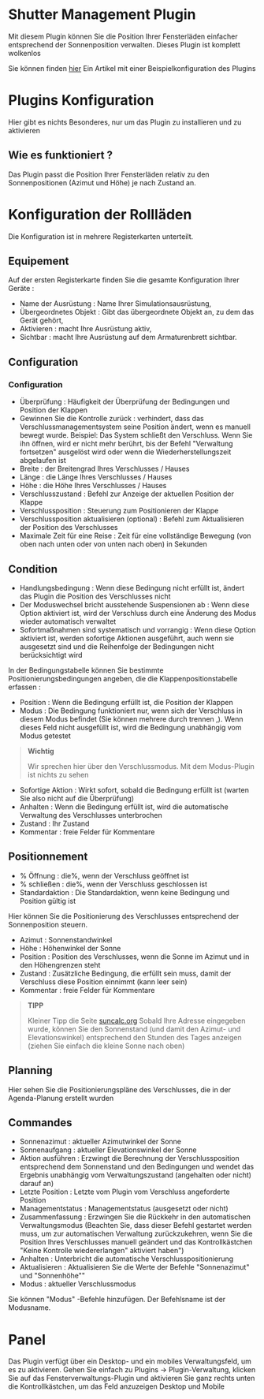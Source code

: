 # Shutter Management Plugin

Mit diesem Plugin können Sie die Position Ihrer Fensterläden einfacher entsprechend der Sonnenposition verwalten. Dieses Plugin ist komplett wolkenlos

Sie können finden [hier](https://www.jeedom.com/blog/?p=4310) Ein Artikel mit einer Beispielkonfiguration des Plugins

# Plugins Konfiguration

Hier gibt es nichts Besonderes, nur um das Plugin zu installieren und zu aktivieren

## Wie es funktioniert ?

Das Plugin passt die Position Ihrer Fensterläden relativ zu den Sonnenpositionen (Azimut und Höhe) je nach Zustand an.

# Konfiguration der Rollläden

Die Konfiguration ist in mehrere Registerkarten unterteilt.

## Equipement

Auf der ersten Registerkarte finden Sie die gesamte Konfiguration Ihrer Geräte :

- Name der Ausrüstung : Name Ihrer Simulationsausrüstung,
- Übergeordnetes Objekt : Gibt das übergeordnete Objekt an, zu dem das Gerät gehört,
- Aktivieren : macht Ihre Ausrüstung aktiv,
- Sichtbar : macht Ihre Ausrüstung auf dem Armaturenbrett sichtbar.


## Configuration

### Configuration

- Überprüfung : Häufigkeit der Überprüfung der Bedingungen und Position der Klappen
- Gewinnen Sie die Kontrolle zurück : verhindert, dass das Verschlussmanagementsystem seine Position ändert, wenn es manuell bewegt wurde. Beispiel: Das System schließt den Verschluss. Wenn Sie ihn öffnen, wird er nicht mehr berührt, bis der Befehl "Verwaltung fortsetzen" ausgelöst wird oder wenn die Wiederherstellungszeit abgelaufen ist
- Breite : der Breitengrad Ihres Verschlusses / Hauses
- Länge : die Länge Ihres Verschlusses / Hauses
- Höhe : die Höhe Ihres Verschlusses / Hauses
- Verschlusszustand : Befehl zur Anzeige der aktuellen Position der Klappe
- Verschlussposition : Steuerung zum Positionieren der Klappe
- Verschlussposition aktualisieren (optional) : Befehl zum Aktualisieren der Position des Verschlusses
- Maximale Zeit für eine Reise : Zeit für eine vollständige Bewegung (von oben nach unten oder von unten nach oben) in Sekunden

## Condition

- Handlungsbedingung : Wenn diese Bedingung nicht erfüllt ist, ändert das Plugin die Position des Verschlusses nicht
- Der Moduswechsel bricht ausstehende Suspensionen ab : Wenn diese Option aktiviert ist, wird der Verschluss durch eine Änderung des Modus wieder automatisch verwaltet
- Sofortmaßnahmen sind systematisch und vorrangig : Wenn diese Option aktiviert ist, werden sofortige Aktionen ausgeführt, auch wenn sie ausgesetzt sind und die Reihenfolge der Bedingungen nicht berücksichtigt wird

In der Bedingungstabelle können Sie bestimmte Positionierungsbedingungen angeben, die die Klappenpositionstabelle erfassen :
- Position : Wenn die Bedingung erfüllt ist, die Position der Klappen
- Modus : Die Bedingung funktioniert nur, wenn sich der Verschluss in diesem Modus befindet (Sie können mehrere durch trennen ,). Wenn dieses Feld nicht ausgefüllt ist, wird die Bedingung unabhängig vom Modus getestet
>**Wichtig**
>
>Wir sprechen hier über den Verschlussmodus. Mit dem Modus-Plugin ist nichts zu sehen
- Sofortige Aktion : Wirkt sofort, sobald die Bedingung erfüllt ist (warten Sie also nicht auf die Überprüfung)
- Anhalten : Wenn die Bedingung erfüllt ist, wird die automatische Verwaltung des Verschlusses unterbrochen
- Zustand : Ihr Zustand
- Kommentar : freie Felder für Kommentare

## Positionnement

- % Öffnung : die%, wenn der Verschluss geöffnet ist
- % schließen : die%, wenn der Verschluss geschlossen ist
- Standardaktion : Die Standardaktion, wenn keine Bedingung und Position gültig ist

Hier können Sie die Positionierung des Verschlusses entsprechend der Sonnenposition steuern.

- Azimut : Sonnenstandwinkel
- Höhe : Höhenwinkel der Sonne
- Position : Position des Verschlusses, wenn die Sonne im Azimut und in den Höhengrenzen steht
- Zustand : Zusätzliche Bedingung, die erfüllt sein muss, damit der Verschluss diese Position einnimmt (kann leer sein)
- Kommentar : freie Felder für Kommentare

>**TIPP**
>
>Kleiner Tipp die Seite [suncalc.org](https://www.suncalc.org) Sobald Ihre Adresse eingegeben wurde, können Sie den Sonnenstand (und damit den Azimut- und Elevationswinkel) entsprechend den Stunden des Tages anzeigen (ziehen Sie einfach die kleine Sonne nach oben)

## Planning

Hier sehen Sie die Positionierungspläne des Verschlusses, die in der Agenda-Planung erstellt wurden

## Commandes

- Sonnenazimut : aktueller Azimutwinkel der Sonne
- Sonnenaufgang : aktueller Elevationswinkel der Sonne
- Aktion ausführen : Erzwingt die Berechnung der Verschlussposition entsprechend dem Sonnenstand und den Bedingungen und wendet das Ergebnis unabhängig vom Verwaltungszustand (angehalten oder nicht) darauf an)
- Letzte Position : Letzte vom Plugin vom Verschluss angeforderte Position
- Managementstatus : Managementstatus (ausgesetzt oder nicht)
- Zusammenfassung : Erzwingen Sie die Rückkehr in den automatischen Verwaltungsmodus (Beachten Sie, dass dieser Befehl gestartet werden muss, um zur automatischen Verwaltung zurückzukehren, wenn Sie die Position Ihres Verschlusses manuell geändert und das Kontrollkästchen "Keine Kontrolle wiedererlangen" aktiviert haben")
- Anhalten : Unterbricht die automatische Verschlusspositionierung
- Aktualisieren : Aktualisieren Sie die Werte der Befehle "Sonnenazimut" und "Sonnenhöhe""
- Modus : aktueller Verschlussmodus

Sie können "Modus" -Befehle hinzufügen. Der Befehlsname ist der Modusname.

# Panel

Das Plugin verfügt über ein Desktop- und ein mobiles Verwaltungsfeld, um es zu aktivieren. Gehen Sie einfach zu Plugins -> Plugin-Verwaltung, klicken Sie auf das Fensterverwaltungs-Plugin und aktivieren Sie ganz rechts unten die Kontrollkästchen, um das Feld anzuzeigen Desktop und Mobile
